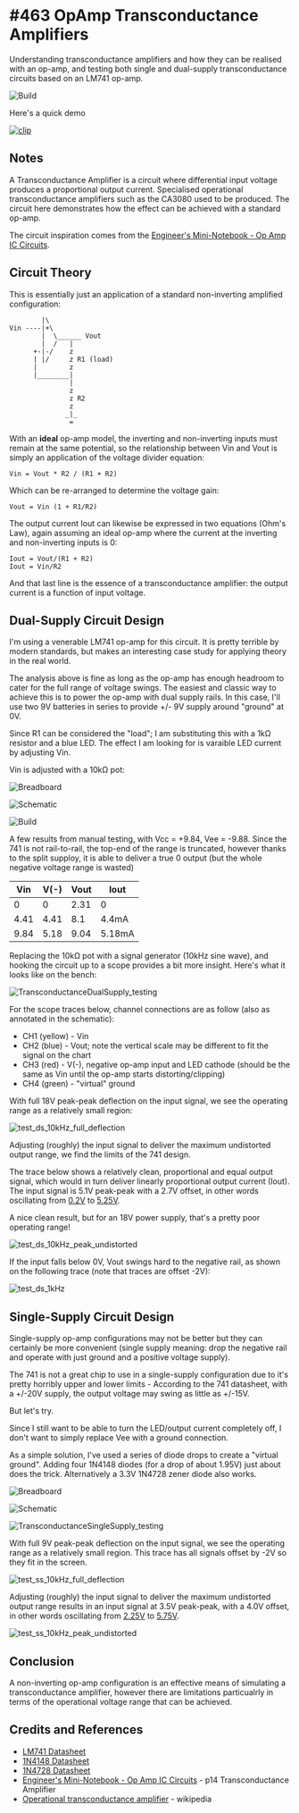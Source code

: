 # #463 OpAmp Transconductance Amplifiers

Understanding transconductance amplifiers and how they can be realised with an op-amp, and testing both single and dual-supply transconductance circuits based on an LM741 op-amp.

![Build](./assets/Transconductance_build.jpg?raw=true)

Here's a quick demo

[![clip](https://img.youtube.com/vi/VyAFWIHDLig/0.jpg)](https://www.youtube.com/watch?v=VyAFWIHDLig)

## Notes

A Transconductance Amplifier is a circuit where differential input voltage produces a proportional output current. Specialised operational transconductance amplifiers such as the CA3080 used to be produced. The circuit here demonstrates how the effect can be achieved with a standard op-amp.

The circuit inspiration comes from the
[Engineer's Mini-Notebook - Op Amp IC Circuits](../../../books/engineers-mini-notebook-op-amp-circuits/).

## Circuit Theory

This is essentially just an application of a standard non-inverting amplified configuration:

            |\
    Vin ----|+\
            |  \______ Vout
            |  /   |
          +-|-/    z
          | |/     z R1 (load)
          |        z
          |________|
                   |
                   z
                   z R2
                   z
                  _|_
                   =

With an **ideal** op-amp model, the inverting and non-inverting inputs must remain at the same potential,
so the relationship between Vin and Vout is simply an application of the voltage divider equation:

    Vin = Vout * R2 / (R1 + R2)

Which can be re-arranged to determine the voltage gain:

    Vout = Vin (1 + R1/R2)

The output current Iout can likewise be expressed in two equations (Ohm's Law),
again assuming an ideal op-amp where the current at the inverting and non-inverting inputs is 0:

    Iout = Vout/(R1 + R2)
    Iout = Vin/R2

And that last line is the essence of a transconductance amplifier: the output current is
a function of input voltage.

## Dual-Supply Circuit Design

I'm using a venerable LM741 op-amp for this circuit. It is pretty terrible by modern standards,
but makes an interesting case study for applying theory in the real world.

The analysis above is fine as long as the op-amp has enough headroom to cater for the full range of voltage swings.
The easiest and classic way to achieve this is to power the op-amp with dual supply rails.
In this case, I'll use two 9V batteries in series to provide +/- 9V supply around "ground" at 0V.

Since R1 can be considered the "load"; I am substituting this with a 1kΩ resistor and a blue LED.
The effect I am looking for is varaible LED current by adjusting Vin.

Vin is adjusted with a 10kΩ pot:

![Breadboard](./assets/TransconductanceDualSupply_bb.jpg?raw=true)

![Schematic](./assets/TransconductanceDualSupply_schematic.jpg?raw=true)

![Build](./assets/Transconductance_build.jpg?raw=true)

A few results from manual testing, with Vcc = +9.84, Vee = -9.88.
Since the 741 is not rail-to-rail, the top-end of the range is truncated,
however thanks to the split supploy, it is able to deliver a true 0 output (but the whole negative voltage range is wasted)

| Vin | V(-)| Vout  | Iout   |
|-----|-----|-------|--------|
|   0 |   0 | 2.31  | 0      |
| 4.41| 4.41| 8.1   | 4.4mA  |
| 9.84| 5.18| 9.04  | 5.18mA |

Replacing the 10kΩ pot with a signal generator (10kHz sine wave), and hooking the circuit up to a scope
provides a bit more insight. Here's what it looks like on the bench:

![TransconductanceDualSupply_testing](./assets/TransconductanceDualSupply_testing.jpg?raw=true)

For the scope traces below, channel connections are as follow (also as annotated in the schematic):

* CH1 (yellow) - Vin
* CH2 (blue) - Vout; note the vertical scale may be different to fit the signal on the chart
* CH3 (red) - V(-), negative op-amp input and LED cathode (should be the same as Vin until the op-amp starts distorting/clipping)
* CH4 (green) - "virtual" ground

With full 18V peak-peak deflection on the input signal, we see the operating range as a relatively small region:

![test_ds_10kHz_full_deflection](./assets/test_ds_10kHz_full_deflection.gif?raw=true)

Adjusting (roughly) the input signal to deliver the maximum undistorted output range,
we find the limits of the 741 design.

The trace below shows a relatively clean, proportional and equal output signal,
which would in turn deliver linearly proportional output current (Iout).
The input signal is 5.1V peak-peak with a 2.7V offset, in other words oscillating from
[0.2V](https://www.wolframalpha.com/input/?i=2.7V+-+5.1V%2F2) to [5.25V](https://www.wolframalpha.com/input/?i=2.7V+%2B+5.1V%2F2).

A nice clean result, but for an 18V power supply, that's a pretty poor operating range!

![test_ds_10kHz_peak_undistorted](./assets/test_ds_10kHz_peak_undistorted.gif?raw=true)

If the input falls below 0V, Vout swings hard to the negative rail, as shown on the following trace (note that traces are offset -2V):

![test_ds_1kHz](./assets/test_ds_1kHz.gif?raw=true)

## Single-Supply Circuit Design

Single-supply op-amp configurations may not be better but they can certainly be more convenient
(single supply meaning: drop the negative rail and operate with just ground and a positive voltage supply).

The 741 is not a great chip to use in a single-supply configuration due to it's pretty horribly upper and lower limits -
According to the 741 datasheet, with a +/-20V supply, the output voltage may swing as little as +/-15V.

But let's try.

Since I still want to be able to turn the LED/output current completely off, I don't want to simply replace Vee with a ground connection.

As a simple solution, I've used a series of diode drops to create a "virtual ground".
Adding four 1N4148 diodes (for a drop of about 1.95V) just about does the trick. Alternatively a 3.3V 1N4728 zener diode also works.

![Breadboard](./assets/TransconductanceSingleSupply_bb.jpg?raw=true)

![Schematic](./assets/TransconductanceSingleSupply_schematic.jpg?raw=true)

![TransconductanceSingleSupply_testing](./assets/TransconductanceSingleSupply_testing.jpg?raw=true)

With full 9V peak-peak deflection on the input signal, we see the operating range as a relatively small region.
This trace has all signals offset by -2V so they fit in the screen.

![test_ss_10kHz_full_deflection](./assets/test_ss_10kHz_full_deflection.gif?raw=true)

Adjusting (roughly) the input signal to deliver the maximum undistorted output range results in an
input signal at 3.5V peak-peak, with a 4.0V offset, in other words oscillating from
[2.25V](https://www.wolframalpha.com/input/?i=4V+-+3.5V%2F2) to [5.75V](https://www.wolframalpha.com/input/?i=4V+%2B+3.5V%2F2).

![test_ss_10kHz_peak_undistorted](./assets/test_ss_10kHz_peak_undistorted.gif?raw=true)

## Conclusion

A non-inverting op-amp configuration is an effective means of simulating a transconductance amplifier,
however there are limitations particualrly in terms of the operational voltage range that can be achieved.

## Credits and References

* [LM741 Datasheet](https://www.futurlec.com/Linear/LM741CN.shtml)
* [1N4148 Datasheet](https://www.futurlec.com/Diodes/1N4148.shtml)
* [1N4728 Datasheet](https://www.futurlec.com/Diodes/1N4728.shtml)
* [Engineer's Mini-Notebook - Op Amp IC Circuits](../../../books/engineers-mini-notebook-op-amp-circuits/) - p14 Transconductance Amplifier
* [Operational transconductance amplifier](https://en.wikipedia.org/wiki/Operational_transconductance_amplifier) - wikipedia
